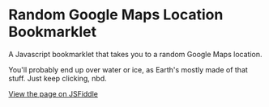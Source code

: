 Random Google Maps Location Bookmarklet
=======================================

A Javascript bookmarklet that takes you to a random Google Maps location.

You'll probably end up over water or ice, as Earth's mostly made of that stuff. Just keep clicking, nbd.

[View the page on JSFiddle](http://jsfiddle.net/a63ku52u/embedded/result/)
